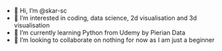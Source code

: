 - 👋 Hi, I’m @skar-sc
- 👀 I’m interested in coding, data science, 2d visualisation and 3d visualisation
- 🌱 I’m currently learning Python from Udemy by Pierian Data
- 💞️ I’m looking to collaborate on nothing for now as I am just a beginner

<!---
skar-sc/skar-sc is a ✨ special ✨ repository because its `README.md` (this file) appears on your GitHub profile.
You can click the Preview link to take a look at your changes.
--->
